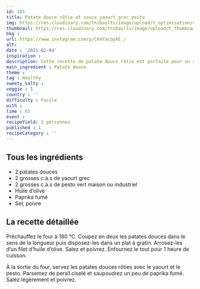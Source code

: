 ```yaml
---
id: 165
title: Patate douce rôtie et sauce yaourt grec pesto 
img: https://res.cloudinary.com/thibaults/image/upload/t_optimisation/v1612466092/Recipes/20210204_patate_douce_pesto.jpg
thumbnail: https://res.cloudinary.com/thibaults/image/upload/t_thumbnail_josie/v1612466092/Recipes/20210204_patate_douce_pesto.jpg
bkg : 
url: https://www.instagram.com/p/CK4YacopAE_/
alt: 
date : '2021-02-04'
inspiration : 
description: Cette recette de patate douce rôtie est parfaite pour un repas végétarien en hiver.
main_ingredient : Patate douce
theme : 
tag : Healthy
sweety_salty : 
veggie : 1
country : ''
difficulty : Facile
with : 
time : 65
event :
recipeYield: 2 personnes
published : 1
recipeCategory : ''
---
```


## Tous les ingrédients
 - 2 patates douces
 - 2 grosses c.à.s de yaourt grec
 - 2 grosses c.à.s de pesto vert maison ou industriel
 - Huile d’olive
 - Paprika fumé
 - Sel, poivre

## La recette détaillée
Préchauffez le four à 180 °C. Coupez en deux les patates douces dans le sens de la longueur puis disposez-les dans un plat à gratin. Arrosez-les d’un filet d’huile d’olive. Salez et poivrez. Enfournez le tout pour 1 heure de cuisson.

À la sortie du four, servez les patates douces rôties avec le yaourt et le pesto. Parsemez de persil ciselé et saupoudrez un peu de paprika fumé. Salez légèrement et poivrez.